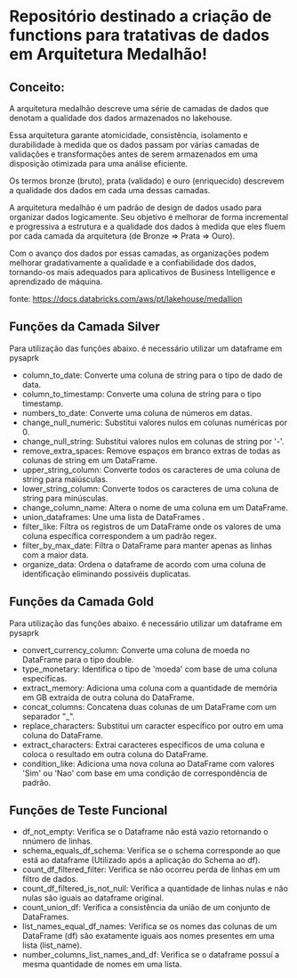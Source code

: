 # Repositório destinado a criação de functions para tratativas de dados em Arquitetura Medalhão!

## Conceito:

A arquitetura medalhão descreve uma série de camadas de dados que denotam a qualidade dos dados armazenados no lakehouse.

Essa arquitetura garante atomicidade, consistência, isolamento e durabilidade à medida que os dados passam por várias camadas 
de validações e transformações antes de serem armazenados em uma disposição otimizada para uma análise eficiente.

Os termos bronze (bruto), prata (validado) e ouro (enriquecido) descrevem a qualidade dos dados em cada uma dessas camadas.

A arquitetura medalhão é um padrão de design de dados usado para organizar dados logicamente. Seu objetivo é melhorar de forma
incremental e progressiva a estrutura e a qualidade dos dados à medida que eles fluem por cada 
camada da arquitetura (de Bronze ⇒ Prata ⇒ Ouro). 

Com o avanço dos dados por essas camadas, as organizações podem melhorar gradativamente a qualidade e a confiabilidade dos dados,
tornando-os mais adequados para aplicativos de Business Intelligence e aprendizado de máquina.

fonte: 
https://docs.databricks.com/aws/pt/lakehouse/medallion

## Funções da Camada Silver

Para utilização das funções abaixo. é necessário utilizar um dataframe em pysaprk

- column_to_date: Converte uma coluna de string para o tipo de dado de data.
- column_to_timestamp: Converte uma coluna de string para o tipo timestamp.
- numbers_to_date: Converte uma coluna de números em datas.
- change_null_numeric: Substitui valores nulos em colunas numéricas por 0.
- change_null_string: Substitui valores nulos em colunas de string por '-'.
- remove_extra_spaces: Remove espaços em branco extras de todas as colunas de string em um DataFrame.
- upper_string_column: Converte todos os caracteres de uma coluna de string para maiúsculas.
- lower_string_column: Converte todos os caracteres de uma coluna de string para minúsculas.
- change_column_name: Altera o nome de uma coluna em um DataFrame.
- union_dataframes: Une uma lista de DataFrames .
- filter_like: Filtra os registros de um DataFrame onde os valores de uma coluna específica correspondem a um padrão regex.
- filter_by_max_date: Filtra o DataFrame para manter apenas as linhas com a maior data.
- organize_data: Ordena o dataframe de acordo com uma coluna de identificação eliminando possivéis duplicatas.

## Funções da Camada Gold

Para utilização das funções abaixo. é necessário utilizar um dataframe em pysaprk

- convert_currency_column: Converte uma coluna de moeda no DataFrame para o tipo double.
- type_monetary: Identifica o tipo de 'moeda' com base de uma coluna específicas.
- extract_memory: Adiciona uma coluna com a quantidade de memória em GB extraída de outra coluna do DataFrame.
- concat_columns: Concatena duas colunas de um DataFrame com um separador "_".
- replace_characters: Substitui um caracter específico por outro em uma coluna do DataFrame.
- extract_characters: Extrai caracteres específicos de uma coluna e coloca o resultado em outra coluna do DataFrame.
- condition_like: Adiciona uma nova coluna ao DataFrame com valores 'Sim' ou 'Nao' com base em uma condição de correspondência de padrão.

## Funções de Teste Funcional

- df_not_empty: Verifica se o Dataframe não está vazio retornando o nnúmero de linhas.
- schema_equals_df_schema: Verifica se o schema corresponde ao que está ao dataframe (Utilizado após a aplicação do Schema ao df).
- count_df_filtered_filter: Verifica se não ocorreu perda de linhas em um filtro de dados.
- count_df_filtered_is_not_null: Verifica a quantidade de linhas nulas e não nulas são iguais ao dataframe original.
- count_union_df: Verifica a consistência da união de um conjunto de DataFrames.
- list_names_equal_df_names: Verifica se os nomes das colunas de um DataFrame (df) são exatamente iguais aos nomes presentes em uma lista (list_name).
- number_columns_list_names_and_df: Verifica se o dataframe possuí a mesma quantidade de nomes em uma lista.